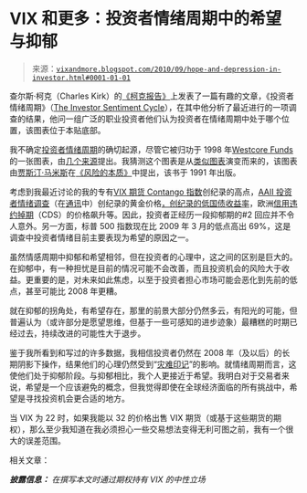<!--yml

category: 未分类

date: 2024-05-18 17:03:22

-->

# VIX 和更多：投资者情绪周期中的希望与抑郁

> 来源：[`vixandmore.blogspot.com/2010/09/hope-and-depression-in-investor.html#0001-01-01`](http://vixandmore.blogspot.com/2010/09/hope-and-depression-in-investor.html#0001-01-01)

查尔斯·柯克（Charles Kirk）的[《柯克报告》](http://www.kirkreport.com/)上发表了一篇有趣的文章，《投资者情绪周期》（[The Investor Sentiment Cycle](http://www.kirkreport.com/2010/09/16/the-investor-sentiment-cycle/)），在其中他分析了最近进行的一项调查的结果，他问一组广泛的职业投资者他们认为投资者在情绪周期中处于哪个位置，该图表位于本贴底部。

我不确定[投资者情绪周期](http://vixandmore.blogspot.com/search/label/Investor%20Sentiment%20Cycle)的确切起源，尽管它被归功于 1998 年[Westcore Funds](http://www.westcore.com/)的一张图表，由[几个来源](http://www.timothyross.com/letters/Cycle_of_market_emotions.pdf)提出。我猜测这个图表是从[类似图表](http://www.powerswings.com/2006/07/02/the-sentiment-cycle/)演变而来的，该图表由[贾斯汀·马米斯](http://mamis.com/about.php)在[《风险的本质》](http://www.amazon.com/Nature-Publishing-Library-Contrary-Opinion/dp/0870341324/ref=ntt_at_ep_dpt_2)中提出，该书于 1991 年出版。

考虑到我最近讨论的我的专有[VIX 期货 Contango 指数](http://vixandmore.blogspot.com/search/label/VIX%20Futures%20Contango%20Index)创纪录的高点，[AAII 投资者情绪调查](http://vixandmore.blogspot.com/search/label/AAII%20sentiment%20survey)（在[通讯](http://vixandmoresubscriber.blogspot.com/)中）创纪录的黄金价格[，创纪录的低国债收益率](http://vixandmore.blogspot.com/2010/07/chart-of-week-record-low-yields-for-2.html)，欧洲[信用违约掉期](http://vixandmore.blogspot.com/search/label/credit%20default%20swaps)（CDS）的价格飙升等。因此，投资者正经历一段抑郁期的#2 回应并不令人意外。另一方面，标普 500 指数现在比 2009 年 3 月的低点高出 69%，这是调查中投资者情绪目前主要表现为希望的原因之一。

虽然情感周期中抑郁和希望相邻，但在投资者的心理中，这之间的区别是巨大的。在抑郁中，有一种担忧是目前的情况可能不会改善，而且投资机会的风险大于收益。更重要的是，对未来如此焦虑，以至于投资者担心市场可能会恶化到先前的低点，甚至可能比 2008 年更糟。

就在抑郁的拐角处，有希望存在，那里的前景大部分仍然多云，有阳光的可能，但普遍认为（或许部分是愿望思维，但基于一些可感知的进步迹象）最糟糕的时期已经过去，持续改进的可能性大于退步。

鉴于我所看到和写过的许多数据，我相信投资者仍然在 2008 年（及以后）的长期阴影下操作，结果他们的心理仍然受到“[灾难印记](http://vixandmore.blogspot.com/search/label/disaster%20imprinting)”的影响。就情绪周期而言，这使他们处于抑郁阶段。与抑郁相比，我个人更接近于希望。我明白对于交易者来说，希望是一个应该避免的概念，但我觉得即使在全球经济面临的所有挑战中，希望是寻找投资机会更合适的地方。

当 VIX 为 22 时，如果我能以 32 的价格出售 VIX 期货（或基于这些期货的期权），那么至少我知道在我必须担心一些交易想法变得无利可图之前，我有一个很大的误差范围。

相关文章：

***披露信息：*** *在撰写本文时通过期权持有 VIX 的中性立场*
